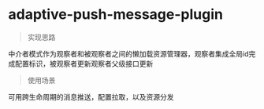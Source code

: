 # adaptive-push-message-plugin

>实现思路

中介者模式作为观察者和被观察者之间的懒加载资源管理器，观察者集成全局id完成配置标识，被观察者更新观察者父级接口更新

>使用场景

可用跨生命周期的消息推送，配置拉取，以及资源分发
